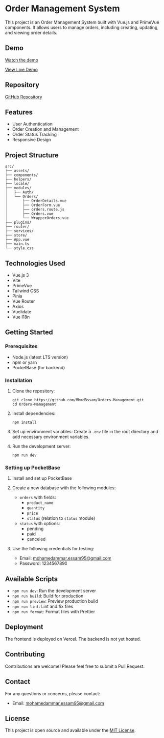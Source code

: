 # Order Management System

This project is an Order Management System built with Vue.js and PrimeVue components. It allows users to manage orders, including creating, updating, and viewing order details.

## Demo

[Watch the demo ](https://drive.google.com/file/d/1al9mecSHsVhJRY07-lXfnyvx58qYkZCj/view?usp=sharing)

[View Live Demo](https://orders-management-phi.vercel.app/login)

<!-- Add your video demo embed code here -->

## Repository

[GitHub Repository](https://github.com/Mhmd3ssam/Orders-Management)

## Features

- User Authentication
- Order Creation and Management
- Order Status Tracking
- Responsive Design

## Project Structure

```
src/
├── assets/
├── components/
├── helpers/
├── locale/
├── modules/
│   ├── Auth/
│   └── Orders/
│       ├── OrderDetails.vue
│       ├── OrderForm.vue
│       ├── orders.route.js
│       ├── Orders.vue
│       └── WrapperOrders.vue
├── plugins/
├── router/
├── services/
├── store/
├── App.vue
├── main.ts
└── style.css
```

## Technologies Used

- Vue.js 3
- Vite
- PrimeVue
- Tailwind CSS
- Pinia
- Vue Router
- Axios
- Vuelidate
- Vue I18n

## Getting Started

### Prerequisites

- Node.js (latest LTS version)
- npm or yarn
- PocketBase (for backend)

### Installation

1. Clone the repository:

   ```
   git clone https://github.com/Mhmd3ssam/Orders-Management.git
   cd Orders-Management
   ```

2. Install dependencies:

   ```
   npm install
   ```

3. Set up environment variables:
   Create a `.env` file in the root directory and add necessary environment variables.

4. Run the development server:
   ```
   npm run dev
   ```

### Setting up PocketBase

1. Install and set up PocketBase
2. Create a new database with the following modules:

   - `orders` with fields:
     - `product_name`
     - `quantity`
     - `price`
     - `status` (relation to `status` module)
   - `status` with options:
     - pending
     - paid
     - canceled

3. Use the following credentials for testing:
   - Email: mohamedammar.essam95@gmail.com
   - Password: 1234567890

## Available Scripts

- `npm run dev`: Run the development server
- `npm run build`: Build for production
- `npm run preview`: Preview production build
- `npm run lint`: Lint and fix files
- `npm run format`: Format files with Prettier

## Deployment

The frontend is deployed on Vercel. The backend is not yet hosted.

## Contributing

Contributions are welcome! Please feel free to submit a Pull Request.

## Contact

For any questions or concerns, please contact:

- Email: mohamedammar.essam95@gmail.com

## License

This project is open source and available under the [MIT License](LICENSE).
